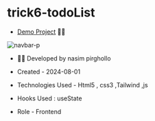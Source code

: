 # trick6-todoList
- [Demo Project](https://nasim1380p.github.io/trick6-todoList/) 👩‍💻

  
![navbar-p](https://github.com/Nasim1380p/trick5-navbar/assets/155636802/90f6de9c-6c32-4144-bdf7-964c49b45fea)


- 👩‍🎓 Developed by nasim pirghollo

- Created - 2024-08-01

- Technologies Used - Html5 , css3 ,Tailwind ,js 

- Hooks Used : useState 

- Role - Frontend
